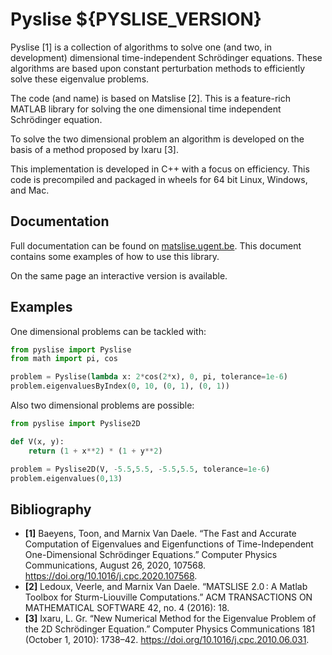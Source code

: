 # Pyslise ${PYSLISE_VERSION}

Pyslise [1] is a collection of algorithms to solve one (and two, in development) dimensional time-independent Schrödinger equations. These algorithms are based upon constant perturbation methods to efficiently solve these eigenvalue problems.

The code (and name) is based on Matslise [2]. This is a feature-rich MATLAB library for solving the one dimensional time independent Schrödinger equation.

To solve the two dimensional problem an algorithm is developed on the basis of a method proposed by Ixaru [3].

This implementation is developed in C++ with a focus on efficiency. This code is precompiled and packaged in wheels for 64 bit Linux, Windows, and Mac.


## Documentation

Full documentation can be found on 
[matslise.ugent.be](https://matslise.ugent.be/). This document contains some examples of how to use this library.

On the same page an interactive version is available.

## Examples

One dimensional problems can be tackled with:
```python
from pyslise import Pyslise
from math import pi, cos

problem = Pyslise(lambda x: 2*cos(2*x), 0, pi, tolerance=1e-6)
problem.eigenvaluesByIndex(0, 10, (0, 1), (0, 1))
```

Also two dimensional problems are possible:
```python
from pyslise import Pyslise2D

def V(x, y):
    return (1 + x**2) * (1 + y**2)

problem = Pyslise2D(V, -5.5,5.5, -5.5,5.5, tolerance=1e-6)
problem.eigenvalues(0,13)
```

## Bibliography
* **[1]** Baeyens, Toon, and Marnix Van Daele. “The Fast and Accurate Computation of Eigenvalues and Eigenfunctions of Time-Independent One-Dimensional Schrödinger Equations.” Computer Physics Communications, August 26, 2020, 107568. https://doi.org/10.1016/j.cpc.2020.107568.
* **[2]** Ledoux, Veerle, and Marnix Van Daele. “MATSLISE 2.0 : A Matlab Toolbox for Sturm-Liouville Computations.” ACM TRANSACTIONS ON MATHEMATICAL SOFTWARE 42, no. 4 (2016): 18.
* **[3]** Ixaru, L. Gr. “New Numerical Method for the Eigenvalue Problem of the 2D Schrödinger Equation.” Computer Physics Communications 181 (October 1, 2010): 1738–42. https://doi.org/10.1016/j.cpc.2010.06.031.
